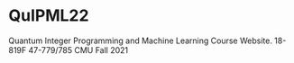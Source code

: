 # QuIPML22
Quantum Integer Programming and Machine Learning Course Website. 18-819F 47-779/785 CMU Fall 2021
